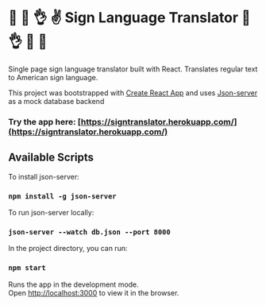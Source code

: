 # :wave: :love_you_gesture: :ok_hand: :v: Sign Language Translator :wave: :ok_hand: :pinching_hand: :call_me_hand:


Single page sign language translator built with React. Translates regular text to American sign language. 

This project was bootstrapped with [Create React App](https://github.com/facebook/create-react-app)
and uses [Json-server](https://github.com/typicode/json-server) as a mock database backend

### Try the app here: [https://signtranslator.herokuapp.com/](https://signtranslator.herokuapp.com/)

## Available Scripts

To install json-server:
### `npm install -g json-server`

To run json-server locally:
### `json-server --watch db.json --port 8000`

In the project directory, you can run:

### `npm start`

Runs the app in the development mode.<br />
Open [http://localhost:3000](http://localhost:3000) to view it in the browser.

